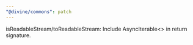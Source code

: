 ```yaml
---
"@divine/commons": patch
---
```


isReadableStream/toReadableStream: Include AsyncIterable<> in return signature.
